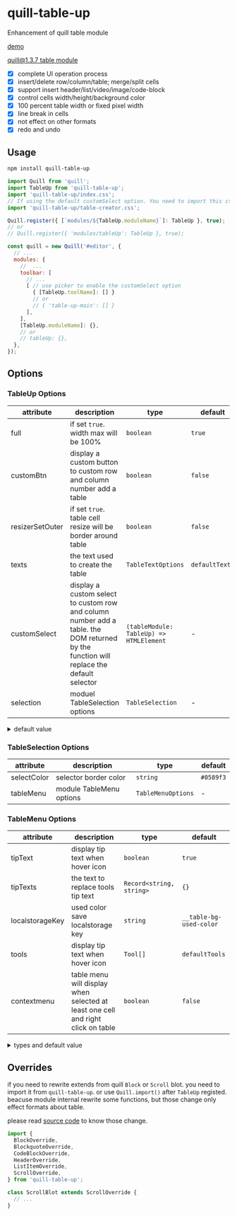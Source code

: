 # quill-table-up

Enhancement of quill table module

[demo](https://zzxming.github.io/quill-table-up/)

[quill@1.3.7 table module](https://github.com/zzxming/quill-table)

- [x] complete UI operation process
- [x] insert/delete row/column/table; merge/split cells
- [x] support insert header/list/video/image/code-block
- [x] control cells width/height/background color
- [x] 100 percent table width or fixed pixel width
- [x] line break in cells
- [x] not effect on other formats
- [x] redo and undo

## Usage

```sh
npm install quill-table-up
```

```js
import Quill from 'quill';
import TableUp from 'quill-table-up';
import 'quill-table-up/index.css';
// If using the default customSelect option. You need to import this css
import 'quill-table-up/table-creator.css';

Quill.register({ [`modules/${TableUp.moduleName}`]: TableUp }, true);
// or
// Quill.register({ 'modules/tableUp': TableUp }, true);

const quill = new Quill('#editor', {
  // ...
  modules: {
    //  ...
    toolbar: [
      // ...
      [ // use picker to enable the customSelect option
        { [TableUp.toolName]: [] }
        // or
        // { 'table-up-main': [] }
      ],
    ],
    [TableUp.moduleName]: {},
    // or
    // tableUp: {},
  },
});
```

## Options

### TableUp Options

| attribute       | description                                                                                                                             | type                                    | default        |
| --------------- | --------------------------------------------------------------------------------------------------------------------------------------- | --------------------------------------- | -------------- |
| full            | if set `true`. width max will be 100%                                                                                                   | `boolean`                               | `true`         |
| customBtn       | display a custom button to custom row and column number add a table                                                                     | `boolean`                               | `false`        |
| resizerSetOuter | if set `true`. table cell resize will be border around table                                                                            | `boolean`                               | `false`        |
| texts           | the text used to create the table                                                                                                       | `TableTextOptions`                      | `defaultTexts` |
| customSelect    | display a custom select to custom row and column number add a table. the DOM returned by the function will replace the default selector | `(tableModule: TableUp) => HTMLElement` | -              |
| selection       | moduel TableSelection options                                                                                                           | `TableSelection`                        | -              |

<details>
  <summary> default value </summary>

```ts
const defaultTexts = {
  customBtnText: 'Custom',
  confirmText: 'Confirm',
  cancelText: 'Cancel',
  rowText: 'Row',
  colText: 'Column',
  notPositiveNumberError: 'Please enter a positive integer',
};
```

</details>

### TableSelection Options

| attribute   | description              | type               | default   |
| ----------- | ------------------------ | ------------------ | --------- |
| selectColor | selector border color    | `string`           | `#0589f3` |
| tableMenu   | module TableMenu options | `TableMenuOptions` | -         |

### TableMenu Options

| attribute       | description                                                                      | type                     | default                 |
| --------------- | -------------------------------------------------------------------------------- | ------------------------ | ----------------------- |
| tipText         | display tip text when hover icon                                                 | `boolean`                | `true`                  |
| tipTexts        | the text to replace tools tip text                                               | `Record<string, string>` | `{}`                    |
| localstorageKey | used color save localstorage key                                                 | `string`                 | `__table-bg-used-color` |
| tools           | display tip text when hover icon                                                 | `Tool[]`                 | `defaultTools`          |
| contextmenu     | table menu will display when selected at least one cell and right click on table | `boolean`                | `false`                 |

<details>
  <summary> types and default value </summary>

```ts
interface ToolOption {
  name: string;
  icon: string | ((tableModule: TableUp) => HTMLElement);
  tip?: string;
  isColorChoose?: boolean;
  handle: (tableModule: TableUp, selectedTds: TableCellInnerFormat[], e: Event | string) => void;
}
interface ToolOptionBreak {
  name: 'break';
}
type Tool = ToolOption | ToolOptionBreak;

const defaultTools = [
  {
    name: 'InsertTop',
    icon: InsertTop,
    tip: 'Insert a row above',
    handle: (tableModule) => {},
  },
  {
    name: 'InsertRight',
    icon: InsertRight,
    tip: 'Insert a column right',
    handle: (tableModule) => {},
  },
  {
    name: 'InsertBottom',
    icon: InsertBottom,
    tip: 'Insert a row below',
    handle: (tableModule) => {},
  },
  {
    name: 'InsertLeft',
    icon: InsertLeft,
    tip: 'Insert a column Left',
    handle: (tableModule) => {},
  },
  {
    name: 'break',
  },
  {

    name: 'MergeCell',
    icon: MergeCell,
    tip: 'Merge Cell',
    handle: (tableModule) => {},
  },
  {

    name: 'SplitCell',
    icon: SplitCell,
    tip: 'Split Cell',
    handle: (tableModule) => {},
  },
  {
    name: 'break',
  },
  {
    name: 'DeleteRow',
    icon: RemoveRow,
    tip: 'Delete Row',
    handle: (tableModule) => {},
  },
  {
    name: 'DeleteColumn',
    icon: RemoveColumn,
    tip: 'Delete Column',
    handle: (tableModule) => {},
  },
  {
    name: 'DeleteTable',
    icon: RemoveTable,
    tip: 'Delete table',
    handle: (tableModule) => {},
  },
  {
    name: 'break',
  },
  {
    name: 'BackgroundColor',
    icon: Color,
    isColorChoose: true,
    tip: 'Set background color',
    handle: (tableModule, selectedTds, color) => {},
  },
];
```

</details>

## Overrides

if you need to rewrite extends from quill `Block` or `Scroll` blot. you need to import it from `quill-table-up`. or use `Quill.import()` after `TableUp` registed. beacuse module internal rewrite some functions, but those change only effect formats about table.

please read [source code](https://github.com/zzxming/quill-table-up/tree/master/src/formats/overrides) to know those change.

```ts
import {
  BlockOverride,
  BlockquoteOverride,
  CodeBlockOverride,
  HeaderOverride,
  ListItemOverride,
  ScrollOverride,
} from 'quill-table-up';

class ScrollBlot extends ScrollOverride {
  // ...
}
```
